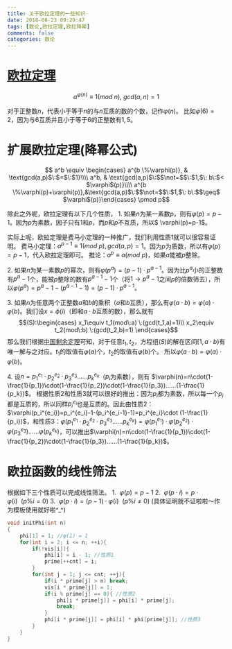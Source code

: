 ```yaml
---
title: 关于欧拉定理的一些知识
date: 2018-08-23 09:29:47
tags: [数论,欧拉定理,欧拉降幂]
comments: false
categories: 数论
---
```


# [欧拉定理](https://baike.baidu.com/item/%E6%AC%A7%E6%8B%89%E5%AE%9A%E7%90%86/891345?fr=aladdin)
$$a^{\varphi(n)}\equiv 1(mod\:n),\:gcd(a,n)=1$$

对于正整数$n$，代表小于等于$n$的与$n$互质的数的个数，记作$\varphi(n)$。
比如$\varphi(6)=2$，因为与$6$互质并且小于等于$6$的正整数有$1,5$。
# 扩展欧拉定理(降幂公式)
$$  a^b \equiv
\begin{cases}
a^{b \%\varphi(p)},  & \text{gcd(a,p)$\:$=$\:$1}\\\\  
a^b, & \text{gcd(a,p)$\:$$\not=$$\:$1,$\: b\:$< $\varphi$(p)}\\\\
a^{b \%\varphi(p)+\varphi(p)},&\text{gcd(a,p)$\:$$\not=$$\:$1,$\: b\:$$\geq$ $\varphi$(p)}\end{cases}
\pmod p$$  

除此之外呢，欧拉定理有以下几个性质，
$1.\:$如果$n$为某一素数$p$，则有$\varphi(p)=p-1$。因为$p$为素数，因子只有$1$和$p$，而$p$和$p$不互质，所以$ \varphi(p)=p-1$。

实际上呢，欧拉定理是费马小定理的一种推广，我们利用性质$1$就可以很容易证明。
费马小定理：$a^{p-1}\equiv 1(mod\:p),gcd(a,p)=1$。因为$p$为质数，所以有$\varphi(p)=p-1$，代入欧拉定理即可。
推论：$a^p\equiv a(mod\:p)$，如果$a$能被$p$整除。

$2.\:$如果$n$为某一素数$p$的幂次，则有$\varphi(p^a)=(p-1)\cdot p^{a-1}$。因为比$p^a$小的正整数有$p^a-1$个，能被$p$整除的数有$p^{a-1}-1$个（将$1\to p^a-1$之间$p$的倍数筛去），所以$\varphi(p^a)=p^a-1-(p^{a-1}-1)=(p-1)\cdot p^{a-1}$。

$3.\:$如果$n$为任意两个正整数$a$和$b$的乘积（$a$和$b$互质），那么有$\varphi(a\cdot b)=\varphi(a)\cdot \varphi(b)$。我们设$x=\phi(i)$（即和$a\cdot b$互质的数），那么就有
$$(S):\begin{cases}
x_1\equiv t_1(mod\:a) \:(gcd(t_1,a)=1)\\
x_2\equiv t_2(mod\:b) \:(gcd(t_2,b)=1)
\end{cases}$$那么我们根据[中国剩余定理](https://baike.baidu.com/item/%E5%AD%99%E5%AD%90%E5%AE%9A%E7%90%86/2841597?fromtitle=%E4%B8%AD%E5%9B%BD%E5%89%A9%E4%BD%99%E5%AE%9A%E7%90%86&fromid=11200132&fr=aladdin)可知，对于任意$t_1,t_2$，方程组$(S)$的解在区间$[1,a\cdot b)$有唯一解与之对应。$t_1$的取值有$\varphi(a)$个，$t_2$的取值有$\varphi(b)$个。
所以$\varphi(a\cdot b)=\varphi(a)\cdot \varphi(b)$。

$4.\:$设$n=p_1^{e_1}\cdot p_2^{e_2}\cdot p_3^{e_3}......p_k^{e_k}$（$p_i$为素数），则有
$\varphi(n)=n\cdot(1-\frac{1}{p_1})\cdot(1-\frac{1}{p_2})\cdot(1-\frac{1}{p_3})......(1-\frac{1}{p_k})$。
根据性质$2$和性质$3$就可以很好的推出：因为$p_i$都为素数，所以每一个$p_i$都是互质的，所以同样$p_i^{e_i}$也是互质的。因此由性质$2$：$\varphi(p_i^{e_i})=p_i^{e_i}-1-(p_i^{e_i-1}-1)=p_i^{e_i}\cdot (1-\frac{1}{p_i})$，和性质$3$：$\varphi(p_1^{e_1}\cdot p_2^{e_2}\cdot p_3^{e_3}......p_k^{e_k})=\varphi(p_1^{e_1})\cdot \varphi(p_2^{e_2})\cdot \varphi(p_3^{e_3})......\varphi(p_k^{e_k})$，可以推出$\varphi(n)=n\cdot(1-\frac{1}{p_1})\cdot(1-\frac{1}{p_2})\cdot(1-\frac{1}{p_3})......(1-\frac{1}{p_k})$。

# 欧拉函数的线性筛法
根据如下三个性质可以完成线性筛法。
$1.\:\:\varphi(p)=p-1$
$2.\:\:\varphi(p\cdot i)=p\cdot \varphi(i)\:\:(p\%i=0)$
$3.\:\:\varphi(p\cdot i)=(p-1)\cdot \varphi(i)\:\:(p\%i\not=0)$
(具体证明就不证啦啦～作为模板使用就好啦^_^)

```C++
void initPhi(int n)
{
	phi[1] = 1; //φ(1) = 1
	for(int i = 2; i <= n; ++i){
		if(!vis[i]){
			phi[i] = i - 1; //性质1
			prime[++cnt] = i;
		}
		for(int j = 1; j <= cnt; ++j){
			if(i * prime[j] > n) break;
			vis[i * prime[j]] = 1;
			if(i % prime[j] == 0){ //性质2
				phi[i * prime[j]] = phi[i] * prime[j];
				break;
			}
			phi[i * prime[j]] = phi[i] * phi[prime[j]]; //性质3
		}
	}
}

```

